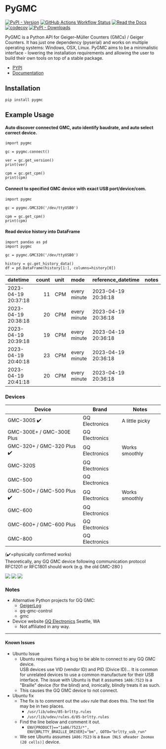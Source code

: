 # PyGMC
[![PyPI - Version](https://img.shields.io/pypi/v/pygmc?logo=python&color=green)](https://pypi.org/project/pygmc/)
[![GitHub Actions Workflow Status](https://img.shields.io/github/actions/workflow/status/Wikilicious/pygmc/python-app.yml?branch=master&logo=github&label=Tests)](https://github.com/Wikilicious/pygmc/tree/master/tests)
[![Read the Docs](https://img.shields.io/readthedocs/pygmc?logo=readthedocs)](https://pygmc.readthedocs.io/)
[![codecov](https://codecov.io/gh/Wikilicious/pygmc/graph/badge.svg?token=9X2V5CWPDM)](https://codecov.io/gh/Wikilicious/pygmc)
[![PyPI - Downloads](https://img.shields.io/pypi/dm/pygmc?logo=pypi)](https://pypi.org/project/pygmc/)

PyGMC is a Python API for Geiger–Müller Counters (GMCs) / Geiger Counters.
It has just one dependency (pyserial) and works on multiple operating
systems: Windows, OSX, Linux. PyGMC aims to be a minimalistic interface -
lowering the installation requirements and allowing the user to build their
own tools on top of a stable package.

- [PYPI](https://pypi.org/project/pygmc/)
- [Documentation](https://pygmc.readthedocs.io/)

## Installation 
```shell
pip install pygmc
```


## Example Usage
#### Auto discover connected GMC, auto identify baudrate, and auto select correct device.
```pycon
import pygmc

gc = pygmc.connect()

ver = gc.get_version()
print(ver)

cpm = gc.get_cpm()
print(cpm)
```

#### Connect to specified GMC device with exact USB port/device/com.
```pycon
import pygmc

gc = pygmc.GMC320('/dev/ttyUSB0')

cpm = gc.get_cpm()
print(cpm)
```

#### Read device history into DataFrame
```pycon
import pandas as pd
import pygmc

gc = pygmc.GMC320('/dev/ttyUSB0')

history = gc.get_history_data()
df = pd.DataFrame(history[1:], columns=history[0])
```
| datetime            |   count | unit   | mode         | reference_datetime   | notes   |
|:--------------------|--------:|:-------|:-------------|:---------------------|:--------|
| 2023-04-19 20:37:18 |      11 | CPM    | every minute | 2023-04-19 20:36:18  |         |
| 2023-04-19 20:38:18 |      20 | CPM    | every minute | 2023-04-19 20:36:18  |         |
| 2023-04-19 20:39:18 |      19 | CPM    | every minute | 2023-04-19 20:36:18  |         |
| 2023-04-19 20:40:18 |      23 | CPM    | every minute | 2023-04-19 20:36:18  |         |
| 2023-04-19 20:41:18 |      20 | CPM    | every minute | 2023-04-19 20:36:18  |         |

### Devices
| Device | Brand | Notes          |
| ------ | ----- |----------------|
| GMC-300S ✔️ | GQ Electronics | A little picky |
| GMC-300E+ / GMC-300E Plus | GQ Electronics |
| GMC-320+ / GMC-320 Plus ✔️ |GQ Electronics | Works smoothly |
| GMC-320S | GQ Electronics |
| GMC-500 | GQ Electronics |
| GMC-500+ / GMC-500 Plus ✔️ | GQ Electronics | Works smoothly |
| GMC-600 | GQ Electronics |
| GMC-600+ / GMC-600 Plus | GQ Electronics |
| GMC-800 | GQ Electronics |

(✔️=physically confirmed works)  
Theoretically, any GQ GMC device following communication protocol RFC1201 or RFC1801 should work (e.g. the old GMC-280 )

![](https://www.gqelectronicsllc.com/comersus/store/catalog/300s%20main.jpg)
![](https://www.gqelectronicsllc.com/comersus/store/catalog/GMC-320-Plus_350.png)
![](https://www.gqelectronicsllc.com/comersus/store/catalog/GMC-500HV_350.png)


### Notes
- Alternative Python projects for GQ GMC:
  - [GeigerLog](https://sourceforge.net/projects/geigerlog/)
  - gq-gmc-control
  - gmc
- Device website [GQ Electronics](https://gqelectronicsllc.com/) Seattle, WA
  - Not affiliated in any way.


---
#### Known Issues
- Ubuntu Issue
    - Ubuntu requires fixing a bug to be able to connect to any GQ GMC device.  
USB devices use VID (vendor ID) and PID (Divice ID)... It is common for unrelated devices to use a common manufacture for their USB interface.
The issue with Ubuntu is that it assumes `1A86:7523` is a "Braille" device (for the blind) and, ironically, blindly treats it as such. 
    - This causes the GQ GMC device to not connect. 
- Ubuntu fix
  - The fix is to comment out the `udev` rule that does this. The text file may be in two places.
    - `/usr/lib/udev/85-brltty.rules`
    - `/usr/lib/udev/rules.d/85-brltty.rules`
  - Find the line below and comment it out.
    - `ENV{PRODUCT}=="1a86/7523/*", ENV{BRLTTY_BRAILLE_DRIVER}="bm", GOTO="brltty_usb_run"`
  - We see Ubuntu assumes `1A86:7523` is a `Baum [NLS eReader Zoomax (20 cells)]` device.
